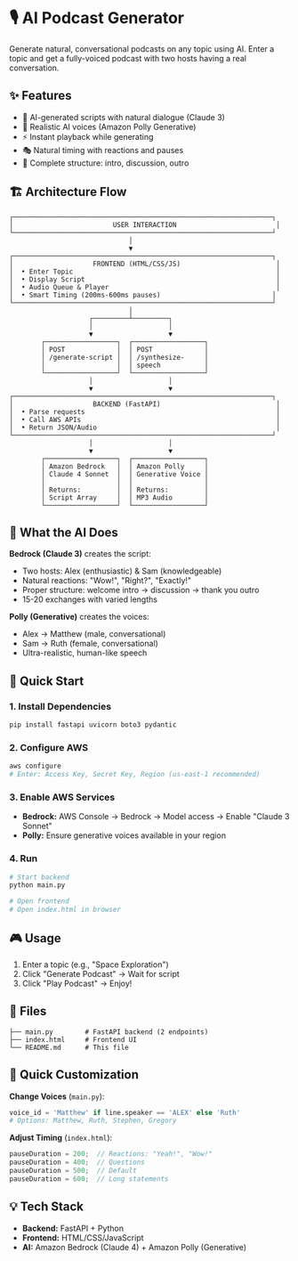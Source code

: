 # 🎙️ AI Podcast Generator

Generate natural, conversational podcasts on any topic using AI. Enter a topic and get a fully-voiced podcast with two hosts having a real conversation.

## ✨ Features

- 🤖 AI-generated scripts with natural dialogue (Claude 3)
- 🎵 Realistic AI voices (Amazon Polly Generative)
- ⚡ Instant playback while generating
- 🎭 Natural timing with reactions and pauses
- 📝 Complete structure: intro, discussion, outro

## 🏗️ Architecture Flow

```
┌─────────────────────────────────────────────────────────────────┐
│                         USER INTERACTION                         │
└─────────────────────────────────────────────────────────────────┘
                              │
                              ▼
┌─────────────────────────────────────────────────────────────────┐
│                    FRONTEND (HTML/CSS/JS)                        │
│  • Enter Topic                                                   │
│  • Display Script                                                │
│  • Audio Queue & Player                                          │
│  • Smart Timing (200ms-600ms pauses)                            │
└─────────────────────────────────────────────────────────────────┘
                              │
                    ┌─────────┴─────────┐
                    │                   │
                    ▼                   ▼
        ┌──────────────────┐  ┌──────────────────┐
        │ POST             │  │ POST             │
        │ /generate-script │  │ /synthesize-     │
        │                  │  │ speech           │
        └──────────────────┘  └──────────────────┘
                    │                   │
                    ▼                   ▼
┌─────────────────────────────────────────────────────────────────┐
│                    BACKEND (FastAPI)                             │
│  • Parse requests                                                │
│  • Call AWS APIs                                                 │
│  • Return JSON/Audio                                             │
└─────────────────────────────────────────────────────────────────┘
                    │                   │
                    ▼                   ▼
        ┌──────────────────┐  ┌──────────────────┐
        │ Amazon Bedrock   │  │ Amazon Polly     │
        │ Claude 4 Sonnet  │  │ Generative Voice │
        │                  │  │                  │
        │ Returns:         │  │ Returns:         │
        │ Script Array     │  │ MP3 Audio        │
        └──────────────────┘  └──────────────────┘
```

## 🤖 What the AI Does

**Bedrock (Claude 3)** creates the script:
- Two hosts: Alex (enthusiastic) & Sam (knowledgeable)
- Natural reactions: "Wow!", "Right?", "Exactly!"
- Proper structure: welcome intro → discussion → thank you outro
- 15-20 exchanges with varied lengths

**Polly (Generative)** creates the voices:
- Alex → Matthew (male, conversational)
- Sam → Ruth (female, conversational)
- Ultra-realistic, human-like speech

## 🚀 Quick Start

### 1. Install Dependencies

```bash
pip install fastapi uvicorn boto3 pydantic
```

### 2. Configure AWS

```bash
aws configure
# Enter: Access Key, Secret Key, Region (us-east-1 recommended)
```

### 3. Enable AWS Services

- **Bedrock:** AWS Console → Bedrock → Model access → Enable "Claude 3 Sonnet"
- **Polly:** Ensure generative voices available in your region

### 4. Run

```bash
# Start backend
python main.py

# Open frontend
# Open index.html in browser
```

## 🎮 Usage

1. Enter a topic (e.g., "Space Exploration")
2. Click "Generate Podcast" → Wait for script
3. Click "Play Podcast" → Enjoy!

## 📁 Files

```
├── main.py        # FastAPI backend (2 endpoints)
├── index.html     # Frontend UI
└── README.md      # This file
```

## 🔧 Quick Customization

**Change Voices** (`main.py`):
```python
voice_id = 'Matthew' if line.speaker == 'ALEX' else 'Ruth'
# Options: Matthew, Ruth, Stephen, Gregory
```

**Adjust Timing** (`index.html`):
```javascript
pauseDuration = 200;  // Reactions: "Yeah!", "Wow!"
pauseDuration = 400;  // Questions
pauseDuration = 500;  // Default
pauseDuration = 600;  // Long statements
```

## 💡 Tech Stack

- **Backend:** FastAPI + Python
- **Frontend:** HTML/CSS/JavaScript
- **AI:** Amazon Bedrock (Claude 4) + Amazon Polly (Generative)